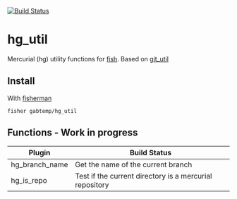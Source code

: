 [![Build Status][travis-badge]][travis-link]

# hg_util

Mercurial (hg) utility functions for [fish]. Based on [git_util]

## Install

With [fisherman]

```
fisher gabtemp/hg_util
```

## Functions - Work in progress
 Plugin                 | Build Status |
|-----------------------|----------------------------------------------------------------------------|
| hg_branch_name        | Get the name of the current branch                                         |
| hg_is_repo            | Test if the current directory is a mercurial repository                    |

[travis-link]: https://travis-ci.org/gabtemp/hg_util
[travis-badge]: https://img.shields.io/travis/gabtemp/hg_util.svg

[fisherman]: https://github.com/fisherman/fisherman
[git_util]: https://github.com/fisherman/git_util
[fish]: https://fishshell.com
